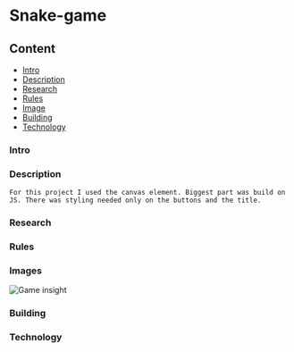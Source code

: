 # Snake-game

## Content
- [Intro](#intro)
- [Description](#description)
- [Research](#research)
- [Rules](#rules)
- [Image](#image)
- [Building](#building)
- [Technology](#technology)

### Intro
### Description
    For this project I used the canvas element. Biggest part was build on JS. There was styling needed only on the buttons and the title. 
### Research

### Rules

### Images
![Game insight](game(1).png)

### Building


### Technology